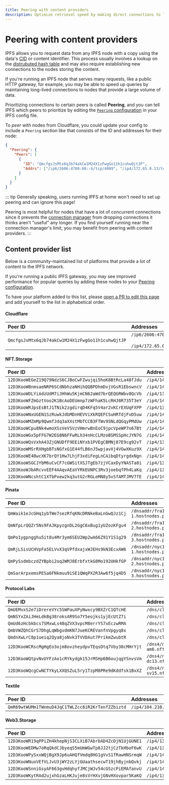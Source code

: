 ```yaml
---
title: Peering with content providers
description: Optimize retrieval speed by making direct connections to large content providers.
---
```


# Peering with content providers

IPFS allows you to request data from any IPFS node with a copy using the data's [CID][cid-explainer] or content identifier. This process usually involves a lookup on the [distrubuted hash table][dht-explainer] and may also require establishing new connections to the nodes storing the content. 

If you're running an IPFS node that serves many requests, like a public HTTP gateway, for example, you may be able to speed up queries by maintaining long-lived connections to nodes that provide a large volume of data. 

Prioritizing connections to certain peers is called **Peering**, and you can tell IPFS which peers to prioritize by editing the [`Peering` configuration][docs-peering-config] in your IPFS config file.

To _peer_ with nodes from Cloudflare, you could update your config to include a `Peering` section like that consists of the ID and addresses for their node:

```json
{
  "Peering": {
    "Peers": [
      {
        "ID": "QmcfgsJsMtx6qJb74akCw1M24X1zFwgGo11h1cuhwQjtJP",
        "Addrs": ["/ip6/2606:4700:60::6/tcp/4009", "/ip4/172.65.0.13/tcp/4009"]
      }
    ]
  }
}
```

::: tip
Generally speaking, users running IPFS at home won't need to set up peering and can ignore this page!

Peering is most helpful for nodes that have a lot of concurrent connections since it prevents the [connection manager][docs-connmgr] from dropping connections it thinks aren't "useful" any longer. If you find yourself running near the connection manager's limit, you may benefit from peering with content providers.
:::

## Content provider list

Below is a community-maintained list of platforms that provide a lot of content to the IPFS network.

If you're running a public IPFS gateway, you may see improved performance for popular queries by adding these nodes to your [Peering configuration][docs-peering-config].

To have your platform added to this list, please [open a PR to edit this page](https://github.com/ipfs/ipfs-docs/edit/main/docs/how-to/peering-with-content-providers.md) and add yourself to the list in alphabetical order.

#### Cloudflare

|Peer ID|Addresses|
|:-|:-|
|`QmcfgsJsMtx6qJb74akCw1M24X1zFwgGo11h1cuhwQjtJP`|`/ip6/2606:4700:60::6/tcp/4009` <br/><br/>`/ip4/172.65.0.13/tcp/4009`|

#### NFT.Storage
|Peer ID|Addresses|
|:-|:-|
|`12D3KooWEGeZ19Q79NdzS6CJBoCwFZwujqi5hoK8BtRcLa48fJdu`|`/ip4/145.40.96.233/tcp/4001`|
|`12D3KooWBnmsaeNRP6SCdNbhzaNHihQQBPDhmDvjVGsR1EbswncV`|`/ip4/147.75.87.85/tcp/4001`|
|`12D3KooWDLYiAdzUdM7iJHhWu5KjmCN62aWd7brQEQGRWbv8QcVb`|`/ip4/136.144.57.203/tcp/4001`|
|`12D3KooWFZmGztVoo2K1BcAoDEUmnp7zWFhaK5LcRHJ8R735T3eY`|`/ip4/145.40.69.29/tcp/4001`|
|`12D3KooWRJpsEsBtJ1TNik2zgdirqD4KFq5V4ar2vKCrEXUqFXPP`|`/ip4/139.178.70.235/tcp/4001`|
|`12D3KooWNxUGEN1SzRuwkJdbMDnHEVViXkRQEFCSuHRTdjFvD5uw`|`/ip4/145.40.67.89/tcp/4001`|
|`12D3KooWMZmMp9QwmfJdq3aXXstMbTCCB3FTWv9SNLdQGqyPMdUw`|`/ip4/145.40.69.133/tcp/4001`|
|`12D3KooWCpu8Nk4wmoXSsVeVSVzVHmrwBnEoC9jpcVpeWP7n67Bt`|`/ip4/145.40.69.171/tcp/4001`|
|`12D3KooWGx5pFFG7W2EG8N6FFwRLh34nHcCLMzoBSMSSpHcJYN7G`|`/ip4/145.40.90.235/tcp/4001`|
|`12D3KooWQsVxhA43ZjGNUDfF9EEiNYxb1PVEgCBMNj87E9cg92vT`|`/ip4/139.178.69.135/tcp/4001`|
|`12D3KooWMSrRXHgbBTsNGfxG1E44fLB6nJ5wpjavXj4VGwXKuz9X`|`/ip4/147.75.32.99/tcp/4001`|
|`12D3KooWE48wcXK7brQY1Hw7LhjF3xdiFegLnCAibqDtyrgdxNgn`|`/ip4/147.75.86.227/tcp/4001`|
|`12D3KooWSGCJYbM6uCvCF7cGWSitXSJTgEb7zjVCaxDyYNASTa8i`|`/ip4/136.144.55.33/tcp/4001`|
|`12D3KooWJbARcvvEEF4AAqvAEaVYRkEUNPC3Rv3joebqfPh4LaKq`|`/ip4/136.144.57.127/tcp/4001`|
|`12D3KooWNcshtC1XTbPxew2kq3utG2rRGLeMN8y5vSfAMTJMV7fE`|`/ip4/147.75.87.249/tcp/4001`|

#### Pinata
|Peer ID|Addresses|
|:-|:-|
|`QmWaik1eJcGHq1ybTWe7sezRfqKNcDRNkeBaLnGwQJz1Cj`|`/dnsaddr/fra1-1.hostnodes.pinata.cloud`|
|`QmNfpLrQQZr5Ns9FAJKpyzgnDL2GgC6xBug1yUZozKFgu4`|`/dnsaddr/fra1-2.hostnodes.pinata.cloud`|
|`QmPo1ygpngghu5it8u4Mr3ym6SEU2Wp2wA66Z91Y1S1g29`|`/dnsaddr/fra1-3.hostnodes.pinata.cloud`|
|`QmRjLSisUCHVpFa5ELVvX3qVPfdxajxWJEHs9kN3EcxAW6`|`/dnsaddr/nyc1-1.hostnodes.pinata.cloud`|
|`QmPySsdmbczdZYBpbi2oq2WMJ8ErbfxtkG8Mo192UHkfGP`|`/dnsaddr/nyc1-2.hostnodes.pinata.cloud`|
|`QmSarArpxemsPESa6FNkmuu9iSE1QWqPX2R3Aw6f5jq4D5`|`/dnsaddr/nyc1-3.hostnodes.pinata.cloud`|

#### Protocol Labs

|Peer ID|Addresses|
|:-|:-|
|`QmUEMvxS2e7iDrereVYc5SWPauXPyNwxcy9BXZrC1QTcHE`|`/dns/cluster0.fsn.dwebops.pub`|
|`QmNSYxZAiJHeLdkBg38roksAR9So7Y5eojks1yjEcUtZ7i`|`/dns/cluster1.fsn.dwebops.pub`|
|`QmUd6zHcbkbcs7SMxwLs48qZVX3vpcM8errYS7xEczwRMA`|`/dns/cluster2.fsn.dwebops.pub`|
|`QmbVWZQhCGrS7DhgLqWbgvdmKN7JueKCREVanfnVpgyq8x`|`/dns/cluster3.fsn.dwebops.pub`|
|`QmdnXwLrC8p1ueiq2Qya8joNvk3TVVDAut7PrikmZwubtR`|`/dns/cluster4.fsn.dwebops.pub`|
|`12D3KooWCRscMgHgEo3ojm8ovzheydpvTEqsDtq7Vby38cMHrYjt`|`/dns4/nft-storage-am6.nft.dwebops.net/tcp/18402`|
|`12D3KooWQtpvNvUYFzAo1cRYkydgk15JrMSHp6B6oujqgYSnvsVm`|`/dns4/nft-storage-dc13.nft.dwebops.net/tcp/18402`|
|`12D3KooWQcgCwNCTYkyLXXQSZuL5ry1TzpM8PRe9dKddfsk1BxXZ`|`/dns4/nft-storage-sv15.nft.dwebops.net/tcp/18402`|

#### Textile

|Peer ID|Addresses|
|:-|:-|
|`QmR69wtWUMm1TWnmuD4JqC1TWLZcc8iR2KrTenfZZbiztd`|`/ip4/104.210.43.77`|

#### Web3.Storage
|Peer ID|Addresses|
|:-|:-|
|`12D3KooWR19qPPiZH4khepNjS3CLXiB7AbrbAD4ZcDjN1UjGUNE1`|`/ip4/139.178.69.155/tcp/4001`|
|`12D3KooWEDMw7oRqQkdCJbyeqS5mUmWGwTp8JJ2tjCzTkHboF6wK`|`/ip4/139.178.68.91/tcp/4001`|
|`12D3KooWPySxxWQjBgX9Jp6uAHQfVmdq8HG1gVvS1fRawHNSrmqW`|`/ip4/147.75.33.191/tcp/4001`|
|`12D3KooWNuoVEfVLJvU3jWY2zLYjGUaathsecwT19jhByjnbQvkj`|`/ip4/147.75.32.73/tcp/4001`|
|`12D3KooWSnniGsyAF663gvHdqhyfJMCjWJv54cGSzcPiEMAfanvU`|`/ip4/145.40.89.195/tcp/4001`|
|`12D3KooWKytRAd2ujxhGzaLHKJuje8sVrHXvjGNvHXovpar5KaKQ`|`/ip4/136.144.56.153/tcp/4001`|


[dht-explainer]: /concepts/how-ipfs-works/#distributed-hash-tables-dhts
[cid-explainer]: /concepts/content-addressing/#identifier-formats
[docs-peering-config]: /how-to/configure-node/#peering
[docs-connmgr]: /how-to/configure-node/#basic-connection-manager
